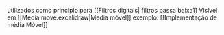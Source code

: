 utilizados como principio para [[Filtros digitais| filtros passa baixa]]
Visível em [[Media move.excalidraw|Media móvel]]
exemplo: [[Implementação de média Móvel]]
